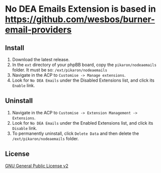 # No DEA Emails Extension is based in https://github.com/wesbos/burner-email-providers

## Install
1. Download the latest release.
2. In the `ext` directory of your phpBB board, copy the `pikaron/nodeaemails` folder. It must be so: `/ext/pikaron/nodeaemails`
4. Navigate in the ACP to `Customise -> Manage extensions`.
5. Look for `No DEA Emails` under the Disabled Extensions list, and click its `Enable` link.

## Uninstall
1. Navigate in the ACP to `Customise -> Extension Management -> Extensions`.
2. Look for `No DEA Emails` under the Enabled Extensions list, and click its `Disable` link.
3. To permanently uninstall, click `Delete Data` and then delete the `/ext/pikaron/nodeaemails` folder.

## License
[GNU General Public License v2](http://opensource.org/licenses/GPL-2.0)